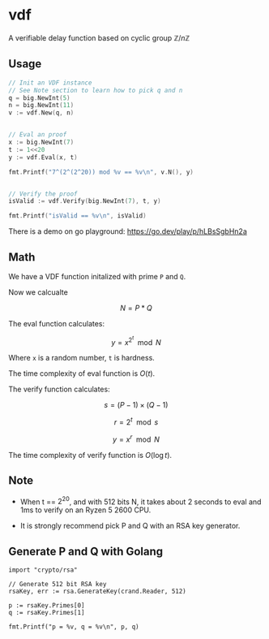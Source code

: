 # vdf
A verifiable delay function based on cyclic group $\mathbb{Z} \big/ n\mathbb{Z}$

## Usage
```go
// Init an VDF instance
// See Note section to learn how to pick q and n
q = big.NewInt(5)
n = big.NewInt(11)
v := vdf.New(q, n)


// Eval an proof
x := big.NewInt(7)
t := 1<<20
y := vdf.Eval(x, t)

fmt.Printf("7^(2^(2^20)) mod %v == %v\n", v.N(), y)


// Verify the proof
isValid := vdf.Verify(big.NewInt(7), t, y)

fmt.Printf("isValid == %v\n", isValid)

```

There is a demo on go playground: https://go.dev/play/p/hLBsSgbHn2a


## Math

We have a VDF function initalized with prime `P` and `Q`. 

Now we calcualte 

$$
N = P * Q
$$

The eval function calculates:

$$
y = x^{2^{t}} \mod N
$$

Where `x` is a random number, `t` is hardness.

The time complexity of eval function is $O(t)$.

The verify function calculates:

$$
s = (P - 1) \times (Q - 1)
$$

$$
r = 2^{t} \mod s
$$

$$
y = x^{r} \mod N
$$

The time complexity of verify function is $O(\log{}{t})$.


## Note

* When t == $2^{20}$, and with 512 bits N, it takes about 2 seconds to eval and 1ms to verify on an Ryzen 5 2600 CPU.

* It is strongly recommend pick P and Q with an RSA key generator.

## Generate P and Q with Golang

```
import "crypto/rsa"

// Generate 512 bit RSA key
rsaKey, err := rsa.GenerateKey(crand.Reader, 512)

p := rsaKey.Primes[0]
q := rsaKey.Primes[1]

fmt.Printf("p = %v, q = %v\n", p, q)

```


